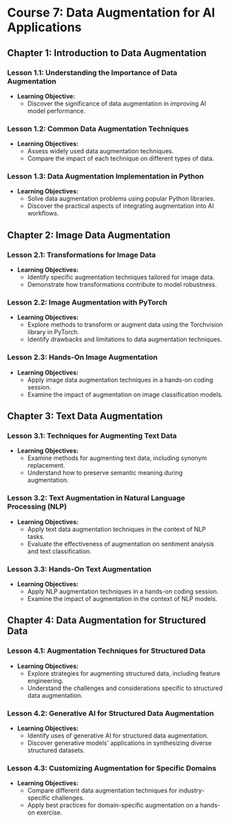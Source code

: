 # Course 7: Data Augmentation for AI Applications

## Chapter 1: Introduction to Data Augmentation
### Lesson 1.1: Understanding the Importance of Data Augmentation
- **Learning Objective:**
  - Discover the significance of data augmentation in improving AI model performance.

### Lesson 1.2: Common Data Augmentation Techniques
- **Learning Objectives:**
  - Assess widely used data augmentation techniques.
  - Compare the impact of each technique on different types of data.

### Lesson 1.3: Data Augmentation Implementation in Python 
- **Learning Objectives:**
  - Solve data augmentation problems using popular Python libraries.
  - Discover the practical aspects of integrating augmentation into AI workflows.

## Chapter 2: Image Data Augmentation
### Lesson 2.1: Transformations for Image Data
- **Learning Objectives:**
  - Identify specific augmentation techniques tailored for image data.
  - Demonstrate how transformations contribute to model robustness.

### Lesson 2.2: Image Augmentation with PyTorch
- **Learning Objectives:**
  - Explore methods to transform or augment data using the Torchvision library in PyTorch. 
  - Identify drawbacks and limitations to data augmentation techniques.

### Lesson 2.3: Hands-On Image Augmentation
- **Learning Objectives:**
  - Apply image data augmentation techniques in a hands-on coding session.
  - Examine the impact of augmentation on image classification models.

## Chapter 3: Text Data Augmentation
### Lesson 3.1: Techniques for Augmenting Text Data
- **Learning Objectives:**
  - Examine methods for augmenting text data, including synonym replacement.
  - Understand how to preserve semantic meaning during augmentation.

### Lesson 3.2: Text Augmentation in Natural Language Processing (NLP)
- **Learning Objectives:**
  - Apply text data augmentation techniques in the context of NLP tasks.
  - Evaluate the effectiveness of augmentation on sentiment analysis and text classification.

### Lesson 3.3: Hands-On Text Augmentation
- **Learning Objectives:**
  - Apply NLP augmentation techniques in a hands-on coding session.
  - Examine the impact of augmentation in the context of NLP models.

## Chapter 4: Data Augmentation for Structured Data
### Lesson 4.1: Augmentation Techniques for Structured Data
- **Learning Objectives:**
  - Explore strategies for augmenting structured data, including feature engineering.
  - Understand the challenges and considerations specific to structured data augmentation.

### Lesson 4.2: Generative AI for Structured Data Augmentation
- **Learning Objectives:**
  - Identify uses of generative AI for structured data augmentation.
  - Discover generative models' applications in synthesizing diverse structured datasets.

### Lesson 4.3: Customizing Augmentation for Specific Domains
- **Learning Objectives:**
  - Compare different data augmentation techniques for industry-specific challenges.
  - Apply best practices for domain-specific augmentation on a hands-on exercise.
